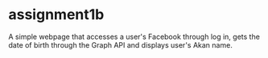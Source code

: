 assignment1b
============

A simple webpage that accesses a user's Facebook through log in, gets the date of birth through the Graph API and displays user's Akan name.
